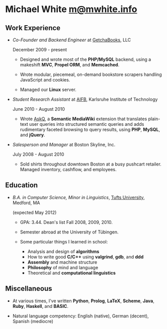 Michael White <m@mwhite.info>
=============================

Work Experience
---------------

*   *Co-Founder and Backend Engineer* at [GetchaBooks][], LLC

    December 2009 - present

    -   Designed and wrote most of the **PHP/MySQL** backend, using a makeshift
        **MVC**, **Propel ORM**, and **Memcached**.

    -   Wrote modular, piecemeal, on-demand bookstore scrapers handling 
        JavaScript and cookies.

    -   Managed our **Linux** server.

*   *Student Research Assistant* at [AIFB][], Karlsruhe Institute of Technology

    June 2010 - August 2010

    -   Wrote [AskQ][], a **Semantic MediaWiki** extension that translates
        plain-text user queries into structured semantic queries and adds
        rudimentary faceted browsing to query results, using **PHP**,
        **MySQL**, and **jQuery**.

*   *Salesperson and Manager* at Boston Skyline, Inc.

    July 2008 - August 2010

    -   Sold shirts throughout downtown Boston at a busy pushcart retailer.
        Managed inventory, cashflow, and employees.

Education
---------

*   *B.A. in Computer Science, Minor in Linguistics*, [Tufts University][], Medford, MA

    (expected May 2012)

    -   GPA: 3.44.  Dean's list Fall 2008, 2009, 2010.

    -   Semester abroad at the University of Tübingen.

    -   Some particular things I learned in school:
        *   Analysis and design of **algorithms**
        *   How to write good **C/C++** using **valgrind**, **gdb**, and **ddd**
        *   **Assembly** and machine structure
        *   **Philosophy** of mind and language
        *   Theoretical and **computational linguistics**

Miscellaneous
-------------

*   At various times, I've written **Python**, **Prolog**, **LaTeX**, **Scheme**,
    **Java**, **Ruby**, **Haskell**, and **BASIC**.

*   Natural language competency: English (native), German (decent), Spanish (mediocre)

 [Getchabooks]: http://getchabooks.com
 [AIFB]: http://www.aifb.kit.edu
 [AskQ]: http://www.mediawiki.org/wiki/Extension:AskQ
 [Tufts University]: http://www.cs.tufts.edu
